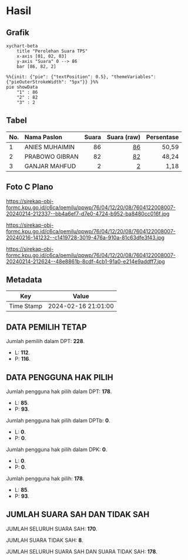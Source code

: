 # Hasil

## Grafik

```mermaid
xychart-beta
    title "Perolehan Suara TPS"
    x-axis [01, 02, 03]
    y-axis "Suara" 0 --> 86
    bar [86, 82, 2]
```

```mermaid
%%{init: {"pie": {"textPosition": 0.5}, "themeVariables": {"pieOuterStrokeWidth": "5px"}} }%%
pie showData
    "1" : 86
    "2" : 82
    "3" : 2
```

## Tabel

| No. | Nama Paslon    | Suara | Suara (raw) | Persentase |
|:--- |:-------------- | -----:| -----------:| ----------:|
| 1   | ANIES MUHAIMIN | 86    | [86][p-1]   | 50,59      |
| 2   | PRABOWO GIBRAN | 82    | [82][p-2]   | 48,24      |
| 3   | GANJAR MAHFUD  | 2     | [2][p-3]    | 1,18       |


[p-1]: https://github.com/gigit-pemilu/pemilu-2024-76-sulawesi-barat/blob/main/pilpres/hitung-suara/sub/76-sulawesi-barat/sub/04-polewali-mandar/sub/12-balanipa/sub/2008-bala/sub/007-tps/sub/paslon-1.txt
[p-2]: https://github.com/gigit-pemilu/pemilu-2024-76-sulawesi-barat/blob/main/pilpres/hitung-suara/sub/76-sulawesi-barat/sub/04-polewali-mandar/sub/12-balanipa/sub/2008-bala/sub/007-tps/sub/paslon-2.txt
[p-3]: https://github.com/gigit-pemilu/pemilu-2024-76-sulawesi-barat/blob/main/pilpres/hitung-suara/sub/76-sulawesi-barat/sub/04-polewali-mandar/sub/12-balanipa/sub/2008-bala/sub/007-tps/sub/paslon-3.txt

## Foto C Plano

https://sirekap-obj-formc.kpu.go.id/c6ca/pemilu/ppwp/76/04/12/20/08/7604122008007-20240214-212337--bb4a6ef7-d7e0-4724-b952-ba8480cc016f.jpg

https://sirekap-obj-formc.kpu.go.id/c6ca/pemilu/ppwp/76/04/12/20/08/7604122008007-20240216-141232--c1419728-3019-476a-910a-81c63dfe3f43.jpg

https://sirekap-obj-formc.kpu.go.id/c6ca/pemilu/ppwp/76/04/12/20/08/7604122008007-20240214-212624--48e8861b-8cdf-4cb1-91a0-e214e9addff7.jpg


## Metadata

| Key        | Value               |
| ---------- | ------------------- |
| Time Stamp | 2024-02-16 21:01:00 |


## DATA PEMILIH TETAP

Jumlah pemilih dalam DPT: **228**.
 * L: **112**.
 * P: **116**.

## DATA PENGGUNA HAK PILIH

Jumlah pengguna hak pilih dalam DPT: **178**.
 * L: **85**.
 * P: **93**.

Jumlah pengguna hak pilih dalam DPTb: **0**.
 * L: **0**.
 * P: **0**.

Jumlah pengguna hak pilih dalam DPK: **0**.
 * L: **0**.
 * P: **0**.

Jumlah pengguna hak pilih: **178**.
 * L: **85**.
 * P: **93**.

## JUMLAH SUARA SAH DAN TIDAK SAH

JUMLAH SELURUH SUARA SAH: **170**.

JUMLAH SUARA TIDAK SAH: **8**.

JUMLAH SELURUH SUARA SAH DAN SUARA TIDAK SAH: **178**.


